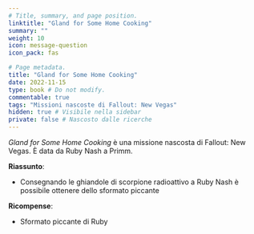 ```yaml
---
# Title, summary, and page position.
linktitle: "Gland for Some Home Cooking" 
summary: ""
weight: 10
icon: message-question
icon_pack: fas

# Page metadata.
title: "Gland for Some Home Cooking"
date: 2022-11-15
type: book # Do not modify.
commentable: true
tags: "Missioni nascoste di Fallout: New Vegas"
hidden: true # Visibile nella sidebar
private: false # Nascosto dalle ricerche
---
```


<div class="fnv">


*Gland for Some Home Cooking* è una missione nascosta di Fallout: New Vegas. È data da Ruby Nash a Primm.


**Riassunto**:
- Consegnando le ghiandole di scorpione radioattivo a Ruby Nash è possibile ottenere dello sformato piccante




**Ricompense**:
- Sformato piccante di Ruby


</div>


